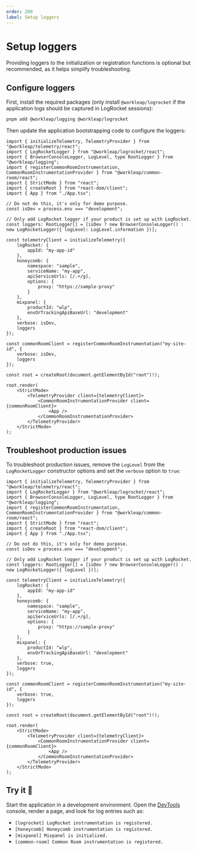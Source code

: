 ```yaml
---
order: 200
label: Setup loggers
---
```


# Setup loggers

Providing loggers to the initialization or registration functions is optional but recommended, as it helps simplify troubleshooting.

## Configure loggers

First, install the required packages (only install `@workleap/logrocket` if the application logs should be captured in LogRocket sessions):

```bash
pnpm add @workleap/logging @workleap/logrocket
```

Then update the application bootstrapping code to configure the loggers:

```tsx !#13,31-32,36-37 index.tsx
import { initializeTelemetry, TelemetryProvider } from "@workleap/telemetry/react";
import { LogRocketLogger } from "@workleap/logrocket/react";
import { BrowserConsoleLogger, LogLevel, type RootLogger } from "@workleap/logging";
import { registerCommonRoomInstrumentation, CommonRoomInstrumentationProvider } from "@workleap/common-room/react";
import { StrictMode } from "react";
import { createRoot } from "react-dom/client";
import { App } from "./App.tsx";

// Do not do this, it's only for demo purpose.
const isDev = process.env === "development";

// Only add LogRocket logger if your product is set up with LogRocket.
const loggers: RootLogger[] = [isDev ? new BrowserConsoleLogger() : new LogRocketLogger({ logLevel: LogLevel.information })];

const telemetryClient = initializeTelemetry({
    logRocket: {
        appId: "my-app-id"
    },
    honeycomb: {
        namespace: "sample",
        serviceName: "my-app",
        apiServiceUrls: [/.+/g],
        options: {
            proxy: "https://sample-proxy"
        }
    },
    mixpanel: {
        productId: "wlp",
        envOrTrackingApiBaseUrl: "development"
    },
    verbose: isDev,
    loggers
});

const commonRoomClient = registerCommonRoomInstrumentation("my-site-id", {
    verbose: isDev,
    loggers
});

const root = createRoot(document.getElementById("root")!);

root.render(
    <StrictMode>
        <TelemetryProvider client={telemetryClient}>
            <CommonRoomInstrumentationProvider client={commonRoomClient}>
                <App />
            </CommonRoomInstrumentationProvider>
        </TelemetryProvider>
    </StrictMode>
);
```

## Troubleshoot production issues

To troubleshoot production issues, remove the `LogLevel` from the `LogRocketLogger` constructor options and set the `verbose` option to `true`:

```tsx !#13,31,36 index.tsx
import { initializeTelemetry, TelemetryProvider } from "@workleap/telemetry/react";
import { LogRocketLogger } from "@workleap/logrocket/react";
import { BrowserConsoleLogger, LogLevel, type RootLogger } from "@workleap/logging";
import { registerCommonRoomInstrumentation, CommonRoomInstrumentationProvider } from "@workleap/common-room/react";
import { StrictMode } from "react";
import { createRoot } from "react-dom/client";
import { App } from "./App.tsx";

// Do not do this, it's only for demo purpose.
const isDev = process.env === "development";

// Only add LogRocket logger if your product is set up with LogRocket.
const loggers: RootLogger[] = [isDev ? new BrowserConsoleLogger() : new LogRocketLogger({ logLevel })];

const telemetryClient = initializeTelemetry({
    logRocket: {
        appId: "my-app-id"
    },
    honeycomb: {
        namespace: "sample",
        serviceName: "my-app",
        apiServiceUrls: [/.+/g],
        options: {
            proxy: "https://sample-proxy"
        }
    },
    mixpanel: {
        productId: "wlp",
        envOrTrackingApiBaseUrl: "development"
    },
    verbose: true,
    loggers
});

const commonRoomClient = registerCommonRoomInstrumentation("my-site-id", {
    verbose: true,
    loggers
});

const root = createRoot(document.getElementById("root")!);

root.render(
    <StrictMode>
        <TelemetryProvider client={telemetryClient}>
            <CommonRoomInstrumentationProvider client={commonRoomClient}>
                <App />
            </CommonRoomInstrumentationProvider>
        </TelemetryProvider>
    </StrictMode>
);
```

## Try it :rocket:

Start the application in a development environment. Open the [DevTools](https://developer.chrome.com/docs/devtools/) console, render a page, and look for log entries such as:

- `[logrocket] LogRocket instrumentation is registered.`
- `[honeycomb] Honeycomb instrumentation is registered.`
- `[mixpanel] Mixpanel is initialized.`
- `[common-room] Common Room instrumentation is registered.`
